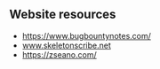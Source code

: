 ## Website resources

* https://www.bugbountynotes.com/
* www.skeletonscribe.net
* https://zseano.com/
